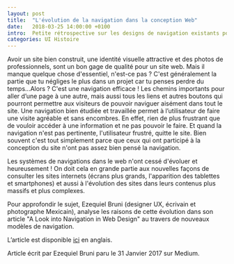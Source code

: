 ```yaml
---
layout: post
title:  "L'évolution de la navigation dans la conception Web"
date:   2018-03-25 14:00:00 +0100
intro:  Petite rétrospective sur les designs de navigation existants pour comprendre les besoins des utilisateurs d'aujourd'hui
categories: UI Histoire
---
```

Avoir un site bien construit, une identité visuelle attractive et des photos de professionnels, sont un bon gage de qualité pour un site web. Mais il manque quelque chose d'essentiel, n'est-ce pas ? C'est généralement la partie que tu négliges le plus dans un projet car tu penses perdre du temps...Alors ? C'est une navigation efficace ! Les chemins importants pour aller d’une page à une autre, mais aussi tous les liens et autres boutons qui pourront permettre aux visiteurs de pouvoir naviguer aisément dans tout le site. Une navigation bien étudiée et travaillée permet à l’utilisateur de faire une visite agréable et sans encombres.
En effet, rien de plus frustrant que de vouloir accéder à une information et ne pas pouvoir le faire. Et quand la navigation n'est pas pertinente,  l'utilisateur frustré,  quitte le site. Bien souvent c'est tout simplement parce que ceux qui ont participé à la conception du site n'ont pas assez bien pensé la navigation.

 Les systèmes de navigations dans le web n'ont cessé d'évoluer et heureusement ! On doit cela en grande partie aux nouvelles façons de consulter les sites internets (écrans plus grands, l'apparition des tablettes et smartphones) et aussi à l'évolution des sites dans leurs contenus plus massifs et plus complexes.

 Pour approfondir le sujet, Ezequiel Bruni (designer UX, écrivain et photographe Mexicain), analyse les raisons de cette évolution dans son article "A Look into Navigation in Web Design" au travers de nouveaux modèles de navigation.

 L’article est disponible <a href="https://cmd-t.webydo.com/from-simple-to-unusual-a-look-at-navigation-in-web-design-1057d0baef7b">ici</a> en anglais.

 Article écrit par Ezequiel Bruni paru le 31 Janvier 2017 sur Medium.
